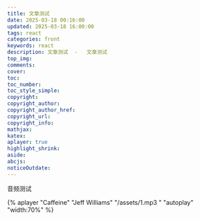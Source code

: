 ```yaml
---
title: 文章测试
date: 2025-03-18 00:16:00
updated: 2025-03-18 16:00:00
tags: react
categories: front
keywords: react
description: 文章测试  -   文章测试
top_img:
comments:
cover:
toc:
toc_number:
toc_style_simple:
copyright:
copyright_author:
copyright_author_href:
copyright_url:
copyright_info:
mathjax:
katex:
aplayer: true
highlight_shrink:
aside:
abcjs:
noticeOutdate:
---
```


音频测试

{% aplayer "Caffeine" "Jeff Williams" "/assets/1.mp3 " "autoplay" "width:70%" %}